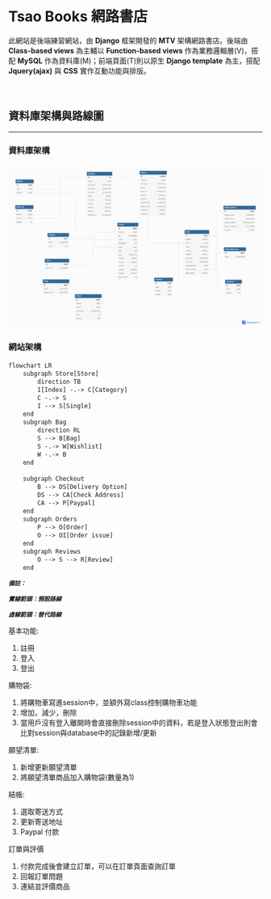 # Tsao Books 網路書店

此網站是後端練習網站，由 <b>Django</b> 框架開發的 <b>MTV</b> 架構網路書店。後端由 <b>Class-based views</b> 為主輔以 <b>Function-based views</b> 作為業務邏輯層(V)，搭配 <b>MySQL</b> 作為資料庫(M)；前端頁面(T)則以原生 <b>Django template</b> 為主，搭配 <b>Jquery(ajax)</b> 與 <b>CSS</b> 實作互動功能與排版。
<br>
<br>
<br>

## 資料庫架構與路線圖

---

### 資料庫架構

![Database Diagram](readme_figures/Databases_diagram.png)

### 網站架構

```mermaid
flowchart LR
    subgraph Store[Store]
        direction TB
        I[Index] -.-> C[Category]
        C -.-> S
        I --> S[Single]
    end
    subgraph Bag
        direction RL
        S --> B[Bag]
        S -.-> W[Wishlist] 
        W -.-> B
    end

    subgraph Checkout
        B --> DS[Delivery Option]
        DS --> CA[Check Address]
        CA --> P[Paypal]
    end
    subgraph Orders
        P --> O[Order]
        O --> OI[Order issue]
    end
    subgraph Reviews
        O --> S --> R[Review]
    end    
```

<small>__*備註：*__</small>

<small>__*實線箭頭：預設路線*__</small>

<small>__*虛線箭頭：替代路線*__</small>

基本功能:

1. 註冊
2. 登入
3. 登出

購物袋:

1. 將購物車寫進session中，並額外寫class控制購物車功能
2. 增加，減少，刪除
3. 當用戶沒有登入離開時會直接刪除session中的資料，若是登入狀態登出則會比對session與database中的記錄新增/更新

願望清單:

1. 新增更新願望清單
2. 將願望清單商品加入購物袋(數量為1)

結帳:

1. 選取寄送方式
2. 更新寄送地址
3. Paypal 付款

訂單與評價

1. 付款完成後會建立訂單，可以在訂單頁面查詢訂單
2. 回報訂單問題
3. 連結並評價商品
